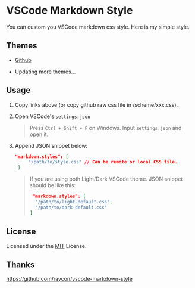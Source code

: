 # VSCode Markdown Style

You can custom you VSCode markdown css style. Here is my simple style.

## Themes

- [Github](<https://cdn.jsdelivr.net/gh/DioPong/VSCODE-MARKDOWN-CSS@main/scheme/github.css>)

- Updating more themes...

## Usage

1. Copy links above (or copy github raw css file in /scheme/xxx.css).

1. Open VSCode's `settings.json`

   > Press `Ctrl + Shift + P` on Windows. Input `settings.json` and open it.

1. Append JSON snippet below:

   ```JSON
   "markdown.styles": [
        "/path/to/style.css" // Can be remote or local CSS file. 
    ]
   ```

   > If you are using both Light/Dark VSCode theme. JSON snippet should be like this:
   >
   > ```JSON
   >  "markdown.styles": [
   >   "/path/to/light-default.css",
   >   "/path/to/dark-default.css"
   > ]
   > ```

## License

Licensed under the [MIT](<https://github.com/DioPong/VSCode-Markdown-CSS/blob/main/LICENSE>) License.

## Thanks

<https://github.com/raycon/vscode-markdown-style>
